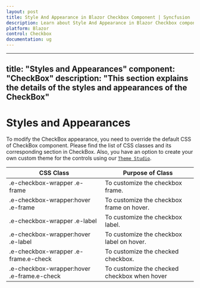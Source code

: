 ```yaml
---
layout: post
title: Style And Appearance in Blazor Checkbox Component | Syncfusion 
description: Learn about Style And Appearance in Blazor Checkbox component of Syncfusion, and more details.
platform: Blazor
control: Checkbox
documentation: ug
---
```


---
title: "Styles and Appearances"
component: "CheckBox"
description: "This section explains the details of the styles and appearances of the CheckBox"
---

# Styles and Appearances

To modify the CheckBox appearance, you need to override the default CSS of CheckBox component. Please find the list of CSS classes and its corresponding section in CheckBox. Also, you have an option to create your own custom theme for the controls using our [`Theme Studio`](https://ej2.syncfusion.com/themestudio/?theme=material).

CSS Class | Purpose of Class
-----|-----
|.e-checkbox-wrapper .e-frame|To customize the checkbox frame.
|.e-checkbox-wrapper:hover .e-frame|To customize the checkbox frame on hover.
|.e-checkbox-wrapper .e-label|To customize the checkbox label.
|.e-checkbox-wrapper:hover .e-label|To customize the checkbox label on hover.
|.e-checkbox-wrapper .e-frame.e-check|To customize the checked checkbox.
|.e-checkbox-wrapper:hover .e-frame.e-check|To customize the checked checkbox when hover